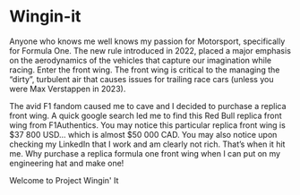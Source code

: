 # Wingin-it

Anyone who knows me well knows my passion for Motorsport, specifically for Formula One. The new rule introduced in 2022, placed a major emphasis on the aerodynamics of the vehicles that capture our imagination while racing. Enter the front wing. The front wing is critical to the managing the “dirty”, turbulent air that causes issues for trailing race cars (unless you were Max Verstappen in 2023). 

The avid F1 fandom caused me to cave and I decided to purchase a replica front wing. A quick google search led me to find this Red Bull replica front wing from F1Authentics. You may notice this particular replica front wing is $37 800 USD… which is almost $50 000 CAD. You may also notice upon checking my LinkedIn that I work and am clearly not rich. That’s when it hit me. Why purchase a replica formula one front wing when I can put on my engineering hat and make one!

Welcome to Project Wingin' It
